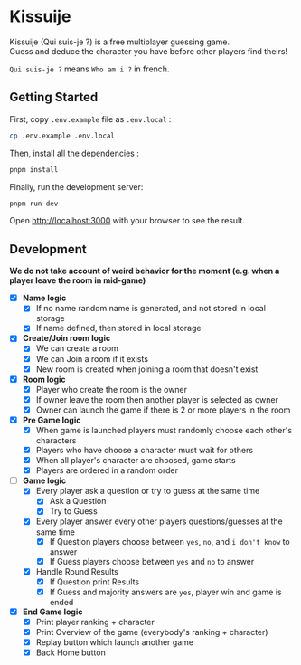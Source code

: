 # Kissuije

Kissuije (Qui suis-je ?) is a free multiplayer guessing game.   
Guess and deduce the character you have before other players find theirs!

`Qui suis-je ?` means `Who am i ?` in french.

## Getting Started

First, copy `.env.example` file as `.env.local` :

```bash
cp .env.example .env.local
```

Then, install all the dependencies :

```bash
pnpm install
```

Finally, run the development server:

```bash
pnpm run dev
```

Open [http://localhost:3000](http://localhost:3000) with your browser to see the result.

## Development

**We do not take account of weird behavior for the moment (e.g. when a player leave the room in mid-game)**

- [x] **Name logic**
  - [x] If no name random name is generated, and not stored in local storage
  - [x] If name defined, then stored in local storage

- [x] **Create/Join room logic**
  - [x] We can create a room
  - [x] We can Join a room if it exists
  - [x] New room is created when joining a room that doesn't exist

- [x] **Room logic**
  - [x] Player who create the room is the owner
  - [x] If owner leave the room then another player is selected as owner
  - [x] Owner can launch the game if there is 2 or more players in the room

- [x] **Pre Game logic**
  - [x] When game is launched players must randomly choose each other's characters
  - [x] Players who have choose a character must wait for others
  - [x] When all player's character are choosed, game starts
  - [x] Players are ordered in a random order
  
- [ ] **Game logic**
  - [x] Every player ask a question or try to guess at the same time
    - [x] Ask a Question
    - [x] Try to Guess
  - [x] Every player answer every other players questions/guesses at the same time
    - [x] If Question players choose between `yes`, `no`, and `i don't know` to answer
    - [x] If Guess players choose between `yes` and `no` to answer
  - [x] Handle Round Results
    - [x] If Question print Results
    - [x] If Guess and majority answers are `yes`, player win and game is ended

- [x] **End Game logic**
  - [x] Print player ranking + character
  - [x] Print Overview of the game (everybody's ranking + character)
  - [x] Replay button which launch another game
  - [x] Back Home button
